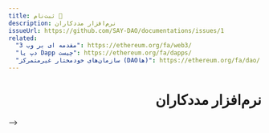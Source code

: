 ```yaml
---
title: ثبت‌نام 🚧
description: نرم‌افزار مددکاران
issueUrl: https://github.com/SAY-DAO/documentations/issues/1
related:
  "مقدمه ای بر وب 3": https://ethereum.org/fa/web3/
  "دپ یا Dapp چیست": https://ethereum.org/fa/dapps/
  "سازمان‌های خودمختار غیرمتمرکز (DAOها)": https://ethereum.org/fa/dao/
---
```


 <div dir="rtl" markdown="1">

# نرم‌افزار مددکاران

<ContentStatus />

</div> -->
